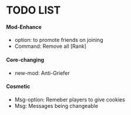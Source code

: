 # TODO LIST  

#### Mod-Enhance
- option: to promote friends on joining  
- Command: Remove all [Rank]

#### Core-changing
- new-mod: Anti-Griefer  

#### Cosmetic
- Msg-option: Remeber players to give cookies
- Msg: Messages being changeable

